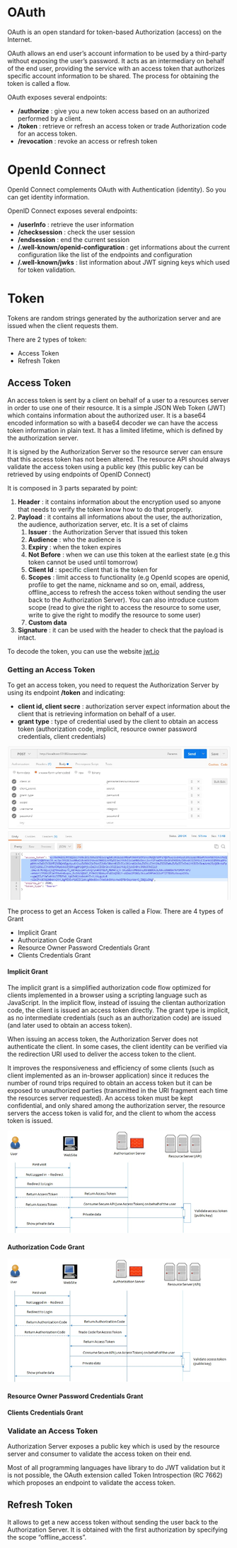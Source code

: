 ﻿# OAuth
OAuth is an open standard for token-based Authorization (access) on the Internet.


OAuth allows an end user’s account information to be used by a third-party without exposing the user’s password. It acts as an intermediary on behalf of the end user, providing the service with an access token that authorizes specific account information to be shared. The process for obtaining the token is called a flow.

OAuth exposes several endpoints:
- **/authorize**	: give you a new token access based on an authorized performed by a client.
- **/token**		: retrieve or refresh an access token or trade Authorization code for an access token.
- **/revocation**	: revoke an access or refresh token


# OpenId Connect
OpenId Connect complements OAuth with Authentication (identity). So you can get identity information.

OpenID Connect exposes several endpoints:
- **/userInfo**				            : retrieve the user information
- **/checksession**				        : check the user session
- **/endsession**			            : end the current session
- **/.well-known/openid-configuration**	: get informations about the current configuration like the list of the endpoints and configuration
- **/.well-known/jwks**			        : list information about JWT signing keys which used for token validation.


# Token
Tokens are random strings generated by the authorization server and are issued when the client requests them.

There are 2 types of token:
- Access Token
- Refresh Token

## Access Token
An access token is sent by a client on behalf of a user to a resources server in order to use one of their resource. It is a simple JSON Web Token (JWT) which contains information about the authorized user. It is a base64 encoded information so with a base64 decoder we can have the access token information in plain text. It has a limited lifetime, which is defined by the authorization server. 

It is signed by the Authorization Server so the resource server can ensure that this access token has not been altered. The resource API should always validate the access token using a public key (this public key can be retrieved by using endpoints of OpenID Connect)

It is composed in 3 parts separated by point:
1. **Header**	        : it contains information about the encryption used so anyone that needs to verify the token know how to do that properly.
2. **Payload**	        : it contains all informations about the user, the authorization, the audience, authorization server, etc. It is a set of claims
    1. **Issuer**		: the Authorization Server that issued this token
    2. **Audience**	    : who the audience is
    3. **Expiry**		: when the token expires
    4. **Not Before**	: when we can use this token at the earliest state (e.g this token cannot be used until tomorrow)
    5. **Client Id**	: specific client that is the token for
    6. **Scopes**	    : limit access to functionality (e.g OpenId scopes are openid, profile to get the name, nickname and so on, email, address, offline_access to refresh the access token without sending the user back to the Authorization Server). You can also introduce custom scope (read to give the right to access the resource to some user, write to give the right to modify the resource to some user)
    7. **Custom data**
3. **Signature**	    : it can be used with the header to check that the payload is intact.

To decode the token, you can use the website [jwt.io](https://jwt.io/)

### Getting an Access Token
To get an access token, you need to request the Authorization Server by using its endpoint **/token** and indicating:
- **client id, client secre**	: authorization server expect information about the client that is retrieving information on behalf of a user.
- **grant type**		        : type of credential used by the client to obtain an access token (authorization code, implicit, resource owner password credentials, client credentials)

![Get Access Token](./Img/get-access-token.jpg)

The process to get an Access Token is called a Flow. There are 4 types of Grant
- Implicit Grant
- Authorization Code Grant
- Resource Owner Password Credentials Grant
- Clients Credentials Grant

#### Implicit Grant
The implicit grant is a simplified authorization code flow optimized for clients implemented in a browser using a scripting language such as JavaScript. In the implicit flow, instead of issuing the clientan authorization code, the client is issued an access token directly. The grant type is implicit, as no intermediate credentials (such as an authorization code) are issued (and later used to obtain an access token).

When issuing an access token, the Authorization Server does not authenticate the client. In some cases, the client identity can be verified via the redirection URI used to deliver the access token to the client.

It improves the responsiveness and efficiency of some clients (such as client implemented as an in-browser application) since it reduces the number of round trips required to obtain an access token but it can be exposed to unauthorized parties (transmitted in the URI fragment each time the resources server requested). An access token must be kept confidential, and only shared among the authorization server, the resource servers the access token is valid for, and the client to whom the access token is issued. 

![Implicit Flow](./Img/implicit-flow.jpg)

#### Authorization Code Grant


![Implicit Flow](./Img/authorization-code-flow.jpg)

#### Resource Owner Password Credentials Grant

#### Clients Credentials Grant

### Validate an Access Token
Authorization Server exposes a public key which is used by the resource server and consumer to validate the access token on their end.

Most of all programming languages have library to do JWT validation but it is not possible, the OAuth extension called Token Introspection (RC 7662) which proposes an endpoint to validate the access token.


## Refresh Token
It allows to get a new access token without sending the user back to the Authorization Server. It is obtained with the first authorization by specifying the scope “offline_access”.
